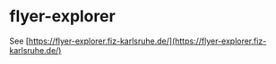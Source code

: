 # flyer-explorer

See [https://flyer-explorer.fiz-karlsruhe.de/](https://flyer-explorer.fiz-karlsruhe.de/)
